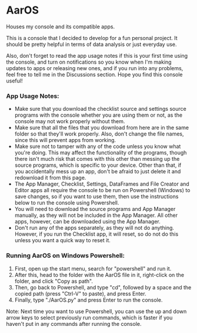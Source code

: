 # AarOS
Houses my console and its compatible apps.

This is a console that I decided to develop for a fun personal project. It should be pretty helpful in terms of data analysis or just everyday use.

Also, don't forget to read the app usage notes if this is your first time using the console, and turn on notifications so you know when I'm making updates to apps or releasing new ones, and if you run into any problems, feel free to tell me in the Discussions section. Hope you find this console useful!

### App Usage Notes:

 - Make sure that you download the checklist source and settings source programs with the console whether you are using them or not, as the console may not work properly without them.
 - Make sure that all the files that you download from here are in the same folder so that they'll work properly. Also, don't change the file names, since this will prevent apps from working.
 - Make sure not to tamper with any of the code unless you know what you're doing. This may affect the functionality of the programs, though there isn't much risk that comes with this other than messing up the source programs, which is specific to your device. Other than that, if you accidentally mess up an app, don't be afraid to just delete it and redownload it from this page.
 - The App Manager, Checklist, Settings, DataFrames and File Creator and Editor apps all require the console to be run on Powershell (Windows) to save changes, so if you want to use them, then use the instructions below to run the console using Powershell.
 - You will need to download the source programs and App Manager manually, as they will not be included in the App Manager. All other apps, however, can be downloaded using the App Manager.
 - Don't run any of the apps separately, as they will not do anything. However, if you run the Checklist app, it will reset, so do not do this unless you want a quick way to reset it.

### Running AarOS on Windows Powershell:

 1. First, open up the start menu, search for "powershell" and run it.
 2. After this, head to the folder with the AarOS file in it, right-click on the folder, and click "Copy as path".
 3. Then, go back to Powershell, and type "cd", followed by a space and the copied path (press "Ctrl-V" to paste), and press Enter.
 4. Finally, type "./AarOS.py" and press Enter to run the console.

Note: Next time you want to use Powershell, you can use the up and down arrow keys to select previously run commands, which is faster if you haven't put in any commands after running the console.
